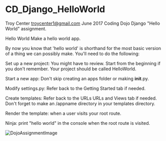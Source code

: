 # CD_Django_HelloWorld
Troy Center troycenter1@gmail.com June 2017
Coding Dojo Django "Hello World" assignment. 

Hello World
Make a hello world app.

By now you know that 'hello world' is shorthand for the most basic version of a thing we can possibly make. You'll need to do the following:

Set up a new project: You might have to review. Start from the beginning if you don't remember. Your project should be called HelloWorld.

Start a new app: Don't skip creating an apps folder or making __init__.py.

Modify settings.py: Refer back to the Getting Started tab if needed.

Create templates: Refer back to the URLs URLs and Views tab if needed. Don't forget to make an /appname directory in your templates directory.

Render the template: when a user visits your root route.

Ninja: print "hello world" in the console when the root route is visited.

<img src="https://s3.amazonaws.com/General_V88/boomyeah2015/codingdojo/curriculum/content/chapter/DjangoHelloWorld.png" alt="DojoAssignmentImage">